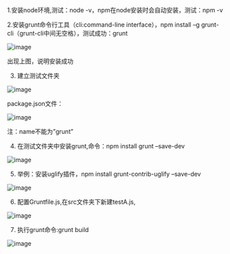 1.安装node环境,测试：node -v，npm在node安装时会自动安装，测试：npm -v

2.安装grunt命令行工具（cli:command-line interface），npm install –g grunt-cli（grunt-cli中间无空格），测试成功：grunt

![image](https://github.com/warplan/test/blob/master/images/1.png)


出现上图，说明安装成功

3.	建立测试文件夹

![image](https://github.com/warplan/test/blob/master/images/2.png)

package.json文件：

![image](https://github.com/warplan/test/blob/master/images/3.png)


注：name不能为”grunt”

4.	在测试文件夹中安装grunt,命令：npm install grunt –save-dev

![image](https://github.com/warplan/test/blob/master/images/4.png)

5.	举例：安装uglify插件，npm install grunt-contrib-uglify –save-dev

![image](https://github.com/warplan/test/blob/master/images/5.png)

6.	配置Gruntfile.js,在src文件夹下新建testA.js,

![image](https://github.com/warplan/test/blob/master/images/6.png)

7.	执行grunt命令:grunt build

![image](https://github.com/warplan/test/blob/master/images/7.png)

